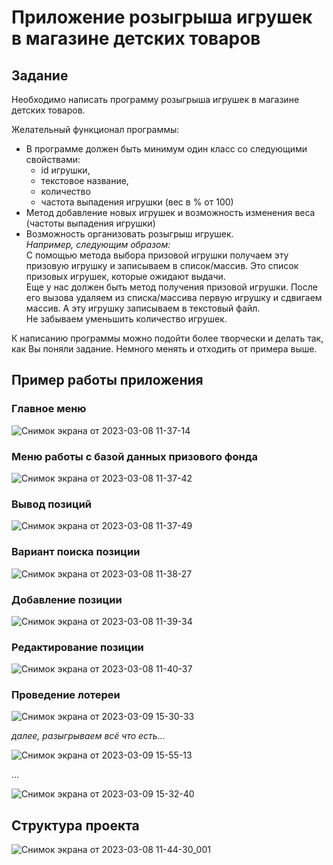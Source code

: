 # Приложение розыгрыша игрушек в магазине детских товаров

## Задание

Необходимо написать программу розыгрыша игрушек в магазине детских товаров.

Желательный функционал программы:

* В программе должен быть минимум один класс со
следующими свойствами:
	* id игрушки,
	* текстовое название,
	* количество
	* частота выпадения игрушки (вес в % от 100)
* Метод добавление новых игрушек и возможность изменения
веса (частоты выпадения игрушки)
* Возможность организовать розыгрыш игрушек.\
*Например, следующим образом:*\
С помощью метода выбора призовой игрушки получаем эту призовую игрушку и записываем в список/массив. Это список призовых игрушек, которые ожидают выдачи.\
Еще у нас должен быть метод получения призовой игрушки.
После его вызова удаляем из списка/массива первую игрушку и сдвигаем массив. А эту игрушку записываем в текстовый файл.\
Не забываем уменьшить количество игрушек.

К написанию программы можно подойти более творчески и
делать так, как Вы поняли задание. Немного менять и отходить
от примера выше.

## Пример работы приложения

### Главное меню

![Снимок экрана от 2023-03-08 11-37-14](https://user-images.githubusercontent.com/109767480/223666578-76adae9d-74f6-4aa4-bcd2-ab534f5b26fe.png)

### Меню работы с базой данных призового фонда

![Снимок экрана от 2023-03-08 11-37-42](https://user-images.githubusercontent.com/109767480/223666611-146d8925-564e-4cf5-97cb-c0e805e87b9b.png)

### Вывод позиций

![Снимок экрана от 2023-03-08 11-37-49](https://user-images.githubusercontent.com/109767480/223666631-7b89002c-e2fb-4e2d-83d9-896dc591f32b.png)

### Вариант поиска позиции

![Снимок экрана от 2023-03-08 11-38-27](https://user-images.githubusercontent.com/109767480/223666654-e442118e-403d-41a6-9bb1-e918e15e1f74.png)

### Добавление позиции

![Снимок экрана от 2023-03-08 11-39-34](https://user-images.githubusercontent.com/109767480/223666678-d2449eed-5245-42be-b1ad-3bcc618b90aa.png)

### Редактирование позиции

![Снимок экрана от 2023-03-08 11-40-37](https://user-images.githubusercontent.com/109767480/223666696-5f0105a1-0f3a-4b29-a652-8480449dcb65.png)

### Проведение лотереи

![Снимок экрана от 2023-03-09 15-30-33](https://user-images.githubusercontent.com/109767480/224024932-2a9b2128-3a4a-4943-848d-5bad3956b3fe.png)

*далее, разыгрываем всё что есть...*

![Снимок экрана от 2023-03-09 15-55-13](https://user-images.githubusercontent.com/109767480/224029449-4f892a9f-c31d-42ef-9036-5d9c1d5a17c6.png)

...

![Снимок экрана от 2023-03-09 15-32-40](https://user-images.githubusercontent.com/109767480/224024940-496c9d73-989e-4bd1-a5e6-548d10936a8a.png)

## Структура проекта

![Снимок экрана от 2023-03-08 11-44-30_001](https://user-images.githubusercontent.com/109767480/224027163-7caef1cc-5252-40e9-ba61-8296fa30fa67.png)
